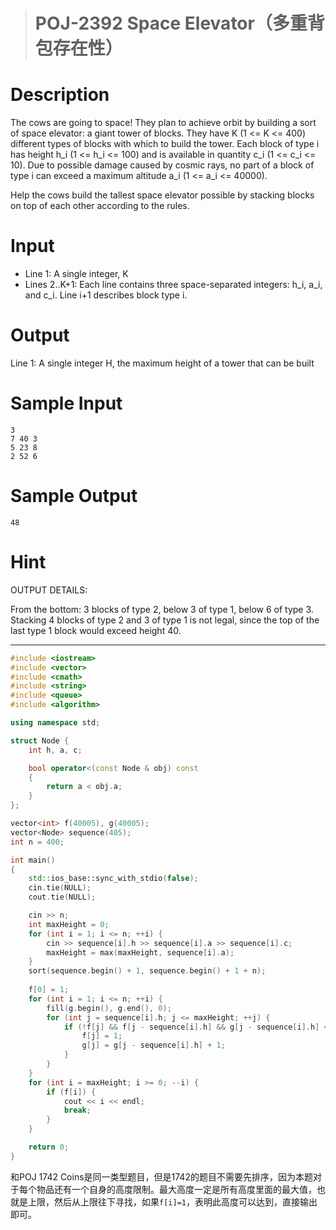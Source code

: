 > # POJ-2392 Space Elevator（多重背包存在性）

# Description

The cows are going to space! They plan to achieve orbit by building a sort of space elevator: a giant tower of blocks. They have K (1 <= K <= 400) different types of blocks with which to build the tower. Each block of type i has height h_i (1 <= h_i <= 100) and is available in quantity c_i (1 <= c_i <= 10). Due to possible damage caused by cosmic rays, no part of a block of type i can exceed a maximum altitude a_i (1 <= a_i <= 40000).

Help the cows build the tallest space elevator possible by stacking blocks on top of each other according to the rules.

# Input

* Line 1: A single integer, K
* Lines 2..K+1: Each line contains three space-separated integers: h_i, a_i, and c_i. Line i+1 describes block type i.

# Output

Line 1: A single integer H, the maximum height of a tower that can be built

# Sample Input

```
3
7 40 3
5 23 8
2 52 6
```

# Sample Output

```
48
```

# Hint

OUTPUT DETAILS:

From the bottom: 3 blocks of type 2, below 3 of type 1, below 6 of type 3. Stacking 4 blocks of type 2 and 3 of type 1 is not legal, since the top of the last type 1 block would exceed height 40.

----

```c++
#include <iostream>
#include <vector>
#include <cmath>
#include <string>
#include <queue>
#include <algorithm>

using namespace std;

struct Node {
	int h, a, c;

	bool operator<(const Node & obj) const
	{
		return a < obj.a;
	}
};

vector<int> f(40005), g(40005);
vector<Node> sequence(405);
int n = 400;

int main()
{
	std::ios_base::sync_with_stdio(false);
	cin.tie(NULL);
	cout.tie(NULL);

	cin >> n;
	int maxHeight = 0;
	for (int i = 1; i <= n; ++i) {
		cin >> sequence[i].h >> sequence[i].a >> sequence[i].c;
		maxHeight = max(maxHeight, sequence[i].a);
	}
    sort(sequence.begin() + 1, sequence.begin() + 1 + n);
    
	f[0] = 1;
	for (int i = 1; i <= n; ++i) {
		fill(g.begin(), g.end(), 0);
		for (int j = sequence[i].h; j <= maxHeight; ++j) {
			if (!f[j] && f[j - sequence[i].h] && g[j - sequence[i].h] < sequence[i].c && j <= sequence[i].a) {
				f[j] = 1;
				g[j] = g[j - sequence[i].h] + 1;
			}
		}
	}
	for (int i = maxHeight; i >= 0; --i) {
		if (f[i]) {
			cout << i << endl;
			break;
		}
	}

    return 0;
}
```

和POJ 1742 Coins是同一类型题目，但是1742的题目不需要先排序，因为本题对于每个物品还有一个自身的高度限制。最大高度一定是所有高度里面的最大值，也就是上限，然后从上限往下寻找，如果`f[i]=1`，表明此高度可以达到，直接输出即可。